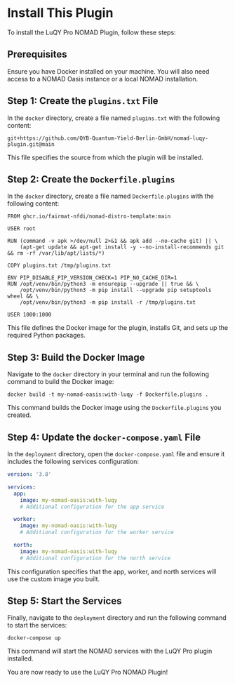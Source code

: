 # Install This Plugin

To install the LuQY Pro NOMAD Plugin, follow these steps:

## Prerequisites

Ensure you have Docker installed on your machine. You will also need access to a NOMAD Oasis instance or a local NOMAD installation.

## Step 1: Create the `plugins.txt` File

In the `docker` directory, create a file named `plugins.txt` with the following content:

```
git+https://github.com/QYB-Quantum-Yield-Berlin-GmbH/nomad-luqy-plugin.git@main   
```

This file specifies the source from which the plugin will be installed.

## Step 2: Create the `Dockerfile.plugins`

In the `docker` directory, create a file named `Dockerfile.plugins` with the following content:

```
FROM ghcr.io/fairmat-nfdi/nomad-distro-template:main

USER root

RUN (command -v apk >/dev/null 2>&1 && apk add --no-cache git) || \
    (apt-get update && apt-get install -y --no-install-recommends git && rm -rf /var/lib/apt/lists/*)

COPY plugins.txt /tmp/plugins.txt

ENV PIP_DISABLE_PIP_VERSION_CHECK=1 PIP_NO_CACHE_DIR=1
RUN /opt/venv/bin/python3 -m ensurepip --upgrade || true && \
    /opt/venv/bin/python3 -m pip install --upgrade pip setuptools wheel && \
    /opt/venv/bin/python3 -m pip install -r /tmp/plugins.txt

USER 1000:1000
```

This file defines the Docker image for the plugin, installs Git, and sets up the required Python packages.

## Step 3: Build the Docker Image

Navigate to the `docker` directory in your terminal and run the following command to build the Docker image:

```
docker build -t my-nomad-oasis:with-luqy -f Dockerfile.plugins .
```

This command builds the Docker image using the `Dockerfile.plugins` you created.

## Step 4: Update the `docker-compose.yaml` File

In the `deployment` directory, open the `docker-compose.yaml` file and ensure it includes the following services configuration:

```yaml
version: '3.8'

services:
  app:
    image: my-nomad-oasis:with-luqy
    # Additional configuration for the app service

  worker:
    image: my-nomad-oasis:with-luqy
    # Additional configuration for the worker service

  north:
    image: my-nomad-oasis:with-luqy
    # Additional configuration for the north service
```

This configuration specifies that the app, worker, and north services will use the custom image you built.

## Step 5: Start the Services

Finally, navigate to the `deployment` directory and run the following command to start the services:

```
docker-compose up
```

This command will start the NOMAD services with the LuQY Pro plugin installed.

You are now ready to use the LuQY Pro NOMAD Plugin!

